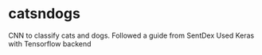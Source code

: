 # catsndogs
CNN to classify cats and dogs. Followed a guide from SentDex
Used Keras with Tensorflow backend
